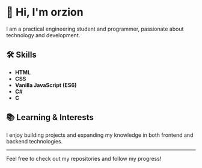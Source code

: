 # 👋 Hi, I'm orzion

I am a practical engineering student and programmer, passionate about technology and development.

## 🛠️ Skills
- **HTML**
- **CSS**
- **Vanilla JavaScript (ES6)**
- **C#**
- **C**

## 📚 Learning & Interests
I enjoy building projects and expanding my knowledge in both frontend and backend technologies.

---

Feel free to check out my repositories and follow my progress!
